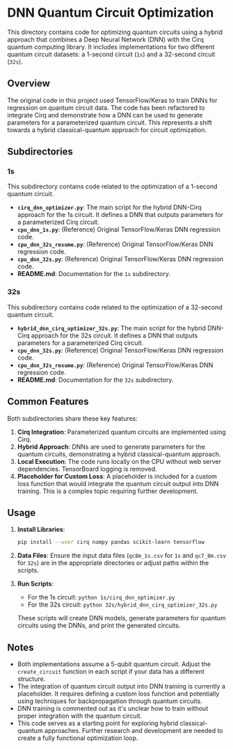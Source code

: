 # DNN Quantum Circuit Optimization

This directory contains code for optimizing quantum circuits using a hybrid approach that combines a Deep Neural Network (DNN) with the Cirq quantum computing library. It includes implementations for two different quantum circuit datasets: a 1-second circuit (`1s`) and a 32-second circuit (`32s`).

## Overview

The original code in this project used TensorFlow/Keras to train DNNs for regression on quantum circuit data. The code has been refactored to integrate Cirq and demonstrate how a DNN can be used to generate parameters for a parameterized quantum circuit. This represents a shift towards a hybrid classical-quantum approach for circuit optimization.

## Subdirectories

### 1s

This subdirectory contains code related to the optimization of a 1-second quantum circuit.

-   **`cirq_dnn_optimizer.py`**: The main script for the hybrid DNN-Cirq approach for the 1s circuit. It defines a DNN that outputs parameters for a parameterized Cirq circuit.
-   **`cpu_dnn_1s.py`**: (Reference) Original TensorFlow/Keras DNN regression code.
-   **`cpu_dnn_32s_resume.py`**: (Reference) Original TensorFlow/Keras DNN regression code.
-   **`cpu_dnn_32s.py`**: (Reference) Original TensorFlow/Keras DNN regression code.
-   **README.md**: Documentation for the `1s` subdirectory.

### 32s

This subdirectory contains code related to the optimization of a 32-second quantum circuit.

-   **`hybrid_dnn_cirq_optimizer_32s.py`**: The main script for the hybrid DNN-Cirq approach for the 32s circuit. It defines a DNN that outputs parameters for a parameterized Cirq circuit.
-   **`cpu_dnn_32s.py`**: (Reference) Original TensorFlow/Keras DNN regression code.
-   **`cpu_dnn_32s_resume.py`**: (Reference) Original TensorFlow/Keras DNN regression code.
-   **README.md**: Documentation for the `32s` subdirectory.

## Common Features

Both subdirectories share these key features:

1. **Cirq Integration**: Parameterized quantum circuits are implemented using Cirq.
2. **Hybrid Approach**: DNNs are used to generate parameters for the quantum circuits, demonstrating a hybrid classical-quantum approach.
3. **Local Execution**: The code runs locally on the CPU without web server dependencies. TensorBoard logging is removed.
4. **Placeholder for Custom Loss**: A placeholder is included for a custom loss function that would integrate the quantum circuit output into DNN training. This is a complex topic requiring further development.

## Usage

1. **Install Libraries**:

    ```bash
    pip install --user cirq numpy pandas scikit-learn tensorflow
    ```

2. **Data Files**: Ensure the input data files (`qc8m_1s.csv` for `1s` and `qc7_8m.csv` for `32s`) are in the appropriate directories or adjust paths within the scripts.

3. **Run Scripts**:

    -   For the 1s circuit: `python 1s/cirq_dnn_optimizer.py`
    -   For the 32s circuit: `python 32s/hybrid_dnn_cirq_optimizer_32s.py`

    These scripts will create DNN models, generate parameters for quantum circuits using the DNNs, and print the generated circuits.

## Notes

-   Both implementations assume a 5-qubit quantum circuit. Adjust the `create_circuit` function in each script if your data has a different structure.
-   The integration of quantum circuit output into DNN training is currently a placeholder. It requires defining a custom loss function and potentially using techniques for backpropagation through quantum circuits.
-   DNN training is commented out as it's unclear how to train without proper integration with the quantum circuit.
-   This code serves as a starting point for exploring hybrid classical-quantum approaches. Further research and development are needed to create a fully functional optimization loop.
